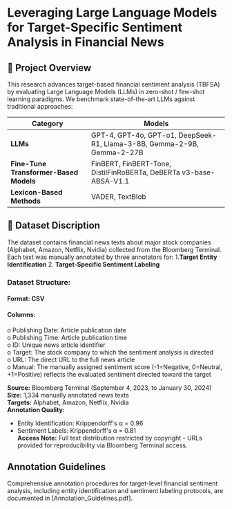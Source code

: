 # Leveraging Large Language Models for Target-Specific Sentiment Analysis in Financial News

## 📌 Project Overview
This research advances target-based financial sentiment analysis (TBFSA) by evaluating Large Language Models (LLMs) in zero-shot / few-shot learning paradigms. We benchmark state-of-the-art LLMs against traditional approaches: 

| Category | Models |
|----------|--------|
| **LLMs** | GPT-4, GPT-4o, GPT-o1, DeepSeek-R1, Llama-3-8B, Gemma-2-9B, Gemma-2-27B |
| **Fine-Tune Transformer-Based Models** | FinBERT, FinBERT-Tone, DistilFinRoBERTa, DeBERTa v3-base-ABSA-V1.1 |
| **Lexicon-Based Methods** | VADER, TextBlob |

## 📂 Dataset Discription
The dataset contains financial news texts about major stock companies (Alphabet, Amazon, Netflix, Nvidia) collected from the Bloomberg Terminal. Each text was manually annotated by three annotators for: 1.**Target Entity Identification** 2. **Target-Specific Sentiment Labeling**  
### Dataset Structure:
#### Format: CSV  
#### Columns:  
o	Publishing Date: Article publication date  
o	Publishing Time: Article publication time  
o ID: Unique news article identifier  
o	Target: The stock company to which the sentiment analysis is directed   
o	URL: The direct URL to the full news article  
o	Manual: The manually assigned sentiment score (-1=Negative, 0=Neutral, +1=Positive) reflects the evaluated sentiment directed toward the target   

**Source:** Bloomberg Terminal (September 4, 2023, to January 30, 2024)  
**Size:** 1,334 manually annotated news texts    
**Targets:** Alphabet, Amazon, Netflix, Nvidia    
**Annotation Quality:**  
- Entity Identification: Krippendorff's α = 0.96  
- Sentiment Labels: Krippendorff's α = 0.81  
**Access Note:** Full text distribution restricted by copyright - URLs provided for reproducibility via Bloomberg Terminal access.
  
## Annotation Guidelines
Comprehensive annotation procedures for target-level financial sentiment analysis, including entity identification and sentiment labeling protocols, are documented in [Annotation_Guidelines.pdf].
